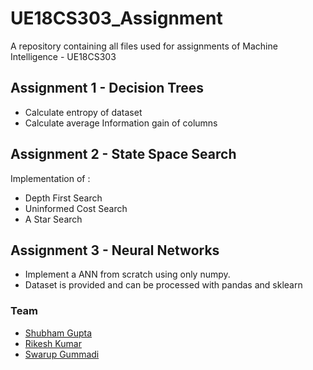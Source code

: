 # UE18CS303_Assignment
A repository containing all files used for assignments of Machine Intelligence - UE18CS303

## Assignment 1 - Decision Trees 
* Calculate entropy of dataset
* Calculate average Information gain of columns

## Assignment 2 - State Space Search
Implementation of :
* Depth First Search
* Uninformed Cost Search
* A Star Search

## Assignment 3 - Neural Networks
* Implement a ANN from scratch using only numpy.
* Dataset is provided and can be processed with pandas and sklearn

### Team
* [Shubham Gupta](https://github.com/IamShubhamGupto)  
* [Rikesh Kumar](https://github.com/rikeshkr)  
* [Swarup Gummadi](https://github.com/swarup-gummadi)


